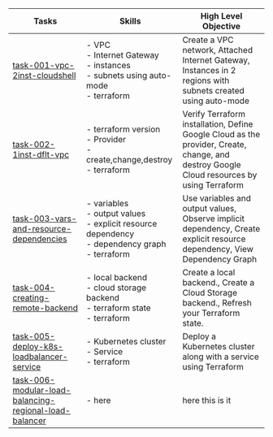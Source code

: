 | Tasks |Skills  | High Level Objective |
|-------|-------|----------------------|
| [task-001-vpc-2inst-cloudshell](task-001-vpc-2inst-cloudshell) | - VPC<br>- Internet Gateway<br>- instances<br>- subnets using auto-mode<br>- terraform  | Create a VPC network, Attached Internet Gateway, Instances in 2 regions with subnets created using auto-mode |
| [task-002-1inst-dflt-vpc](task-002-1inst-dflt-vpc) | - terraform version<br>- Provider<br>- create,change,destroy<br>- terraform  | Verify Terraform installation, Define Google Cloud as the provider, Create, change, and destroy Google Cloud resources by using Terraform |
| [task-003-vars-and-resource-dependencies](task-003-vars-and-resource-dependencies) | - variables<br>- output values<br>- explicit resource dependency<br>- dependency graph<br>- terraform  | Use variables and output values, Observe implicit dependency, Create explicit resource dependency, View Dependency Graph |
| [task-004-creating-remote-backend](task-004-creating-remote-backend) | - local backend<br>- cloud storage backend<br>- terraform state<br>- terraform  | Create a local backend., Create a Cloud Storage backend., Refresh your Terraform state. |
| [task-005-deploy-k8s-loadbalancer-service](task-005-deploy-k8s-loadbalancer-service) | - Kubernetes cluster<br>- Service<br>- terraform  | Deploy a Kubernetes cluster along with a service using Terraform |
| [task-006-modular-load-balancing-regional-load-balancer](task-006-modular-load-balancing-regional-load-balancer) | - here  | here this is it |
